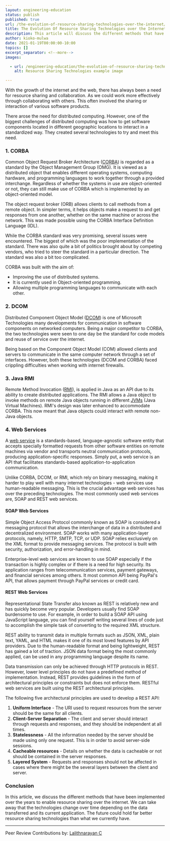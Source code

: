 ```yaml
---
layout: engineering-education
status: publish
published: true
url: /the-evolution-of-resource-sharing-technologies-over-the-internet/
title: The Evolution Of Resource Sharing Technologies over the Internet
description: This article will discuss the different methods that have been implemented over the years to enable resource sharing over the internet. We will go over examples such as COBRA OMG, DCOM, Java RMI to name a few.
author: kioko-mulwa
date: 2021-01-19T00:00:00-10:00
topics: []
excerpt_separator: <!--more-->
images:

  - url: /engineering-education/the-evolution-of-resource-sharing-technologies-over-the-internet/hero.jpg
    alt: Resource Sharing Technologies example image

---
```

With the growth of the internet and the web, there has always been a need for resource sharing and collaboration. As we could work more effectively through collaborating with others. This often involved the sharing or interaction of various software products.
<!--more-->
There arose the need for distributed computing. However, one of the biggest challenges of distributed computing was how to get software components located in different geographic locations to interact in a standardized way. They created several technologies to try and meet this need.

### 1. CORBA
Common Object Request Broker Architecture ([CORBA](https://en.wikipedia.org/wiki/Common_Object_Request_Broker_Architecture)) is regarded as a standard by the Object Management Group (OMG). It is viewed as a distributed object that enables different operating systems, computing hardware, and programming languages to work together through a provided interchange. Regardless of whether the systems in use are object-oriented or not, they can still make use of CORBA which is implemented by an object-oriented model.

The object request broker (ORB) allows clients to call methods from a remote object. In simpler terms, it helps objects make a request to and get responses from one another, whether on the same machine or across the network. This was made possible using the CORBA Interface Definition Language (IDL).

While the CORBA standard was very promising, several issues were encountered. The biggest of which was the poor implementation of the standard. There was also quite a bit of politics brought about by competing vendors, who tried to steer the standard in a particular direction. The standard was also a bit too complicated.

CORBA was built with the aim of:
- Improving the use of distributed systems.
- It is currently used in Object-oriented programming.
- Allowing multiple programming languages to communicate with each other.

### 2. DCOM
Distributed Component Object Model ([DCOM](https://en.wikipedia.org/wiki/Distributed_Component_Object_Model)) is one of Microsoft Technologies many developments for communication in software components on networked computers. Being a major competitor to CORBA, the two technologies were seen to one day be the standard for code models and reuse of service over the internet.

Being based on the Component Object Model (COM) allowed clients and servers to communicate in the same computer network through a set of interfaces. However, both these technologies (DCOM and CORBA) faced crippling difficulties when working with internet firewalls.

### 3. Java RMI
Remote Method Invocation ([RMI](https://www.javatpoint.com/RMI)), is applied in Java as an API due to its ability to create distributed applications. The RMI allows a Java object to invoke methods on remote Java objects running in different [JVMs](https://www.guru99.com/java-virtual-machine-jvm.html) (Java Virtual Machines). RMI's design was later enhanced to accommodate CORBA. This now meant that Java objects could interact with remote non-Java objects.

### 4. Web Services
A [web service](https://en.wikipedia.org/wiki/Web_service) is a standards-based, language-agnostic software entity that accepts specially formatted requests from other software entities on remote machines via vendor and transports neutral communication protocols, producing application-specific responses. Simply put, a web service is an API that facilitates standards-based application-to-application communication.

Unlike CORBA, DCOM, or RMI, which rely on binary messaging, making it harder to play well with many internet technologies - web services use human-readable messaging. This is the crucial advantage web services has over the preceding technologies. The most commonly used web services are, SOAP and REST web services.

#### SOAP Web Services
Simple Object Access Protocol commonly known as SOAP is considered a messaging protocol that allows the interchange of data in a distributed and decentralized environment. SOAP works with many application-layer protocols, namely, HTTP, SMTP, TCP, or UDP. SOAP relies exclusively on the XML format to provide messaging services. The protocol is built with security, authorization, and error-handling in mind.

Enterprise-level web services are known to use SOAP especially if the transaction is highly complex or if there is a need for high security. Its application ranges from telecommunication services, payment gateways, and financial services among others. It most common API being PayPal's API, that allows payment through PayPal services or credit card.

#### REST Web Services
Representational State Transfer also known as REST is relatively new and has quickly become very popular. Developers usually find SOAP burdensome to use. For example, in order to build a SOAP API using JavaScript language, you can find yourself writing several lines of code just to accomplish the simple task of converting to the required XML structure.

REST ability to transmit data in multiple formats such as JSON, XML, plain text, YAML, and HTML makes it one of its most loved features by API providers. Due to the human-readable format and being lightweight, REST has gained a lot of traction. JSON data format being the most commonly applied, can be used in any programming language despite its name.

Data transmission can only be achieved through HTTP protocols in REST. However, lower level principles do not have a predefined method of implementation. Instead, REST provides guidelines in the form of architectural principles or constraints but does not enforce them. RESTful web services are built using the REST architectural principles.

The following five architectural principles are used to develop a REST API:

1. **Uniform Interface** - The URI used to request resources from the server should be the same for all clients.
2. **Client-Server Separation** - The client and server should interact through requests and responses, and they should be independent at all times.
3. **Statelessness** - All the information needed by the server should be made using only one request. This is in order to avoid server-side sessions.
4. **Cacheable resources** - Details on whether the data is cacheable or not should be contained in the server responses.
5. **Layered System** - Requests and responses should not be affected in cases where there might be the several layers between the client and server.

### Conclusion
In this article, we discuss the different methods that have been implemented over the years to enable resource sharing over the internet. We can take away that the technologies change over time depending on the data transferred and its current application. The future could hold far better resource sharing technologies than what we currently have.

---
Peer Review Contributions by: [Lalithnarayan C](/engineering-education/authors/lalithnarayan-c/)
